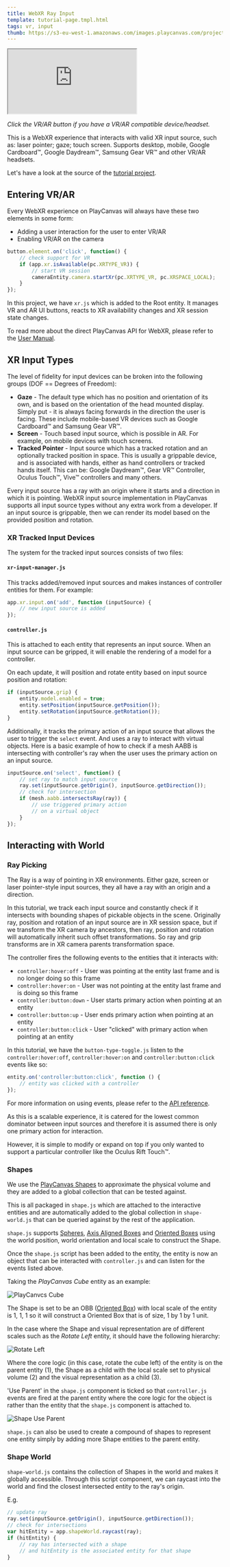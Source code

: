 ```yaml
---
title: WebXR Ray Input
template: tutorial-page.tmpl.html
tags: vr, input
thumb: https://s3-eu-west-1.amazonaws.com/images.playcanvas.com/projects/12/460449/4CA52F-image-75.jpg
---
```


<iframe src="https://playcanv.as/p/TAYVQgU2/"></iframe>

*Click the VR/AR button if you have a VR/AR compatible device/headset.*

This is a WebXR experience that interacts with valid XR input source, such as: laser pointer; gaze; touch screen. Supports desktop, mobile, Google Cardboard™, Google Daydream™, Samsung Gear VR™ and other VR/AR headsets.

Let's have a look at the source of the [tutorial project][1].


## Entering VR/AR

Every WebXR experience on PlayCanvas will always have these two elements in some form:

* Adding a user interaction for the user to enter VR/AR
* Enabling VR/AR on the camera

```javascript
button.element.on('click', function() {
    // check support for VR
    if (app.xr.isAvailable(pc.XRTYPE_VR)) {
        // start VR session
        cameraEntity.camera.startXr(pc.XRTYPE_VR, pc.XRSPACE_LOCAL);
    }
});
```

In this project, we have `xr.js` which is added to the Root entity. It manages VR and AR UI buttons, reacts to XR availability changes and XR session state changes.

To read more about the direct PlayCanvas API for WebXR, please refer to the [User Manual][2].


## XR Input Types

The level of fidelity for input devices can be broken into the following groups (DOF == Degrees of Freedom):

* **Gaze** - The default type which has no position and orientation of its own, and is based on the orientation of the head mounted display. Simply put - it is always facing forwards in the direction the user is facing. These include mobile-based VR devices such as Google Cardboard™ and Samsung Gear VR™.
* **Screen** - Touch based input source, which is possible in AR. For example, on mobile devices with touch screens.
* **Tracked Pointer** - Input source which has a tracked rotation and an optionally tracked position in space. This is usually a grippable device, and is associated with hands, either as hand controllers or tracked hands itself. This can be: Google Daydream™, Gear VR™ Controller, Oculus Touch™, Vive™ controllers and many others.

Every input source has a ray with an origin where it starts and a direction in which it is pointing. WebXR input source implementation in PlayCanvas supports all input source types without any extra work from a developer. If an input source is grippable, then we can render its model based on the provided position and rotation.

### XR Tracked Input Devices

The system for the tracked input sources consists of two files:

#### `xr-input-manager.js`

This tracks added/removed input sources and makes instances of controller entities for them. For example:

```javascript
app.xr.input.on('add', function (inputSource) {
    // new input source is added
});
```

#### `controller.js`

This is attached to each entity that represents an input source. When an input source can be gripped, it will enable the rendering of a model for a controller.

On each update, it will position and rotate entity based on input source position and rotation:

```javascript
if (inputSource.grip) {
    entity.model.enabled = true;
    entity.setPosition(inputSource.getPosition());
    entity.setRotation(inputSource.getRotation());
}
```

Additionally, it tracks the primary action of an input source that allows the user to trigger the `select` event. And uses a ray to interact with virtual objects. Here is a basic example of how to check if a mesh AABB is intersecting with controller's ray when the user uses the primary action on an input source.

```javascript
inputSource.on('select', function() {
    // set ray to match input source
    ray.set(inputSource.getOrigin(), inputSource.getDirection());
    // check for intersection
    if (mesh.aabb.intersectsRay(ray)) {
        // use triggered primary action
        // on a virtual object
    }
});
```

## Interacting with World

### Ray Picking

The Ray is a way of pointing in XR environments. Either gaze, screen or laser pointer-style input sources, they all have a ray with an origin and a direction.

In this tutorial, we track each input source and constantly check if it intersects with bounding shapes of pickable objects in the scene. Originally ray, position and rotation of an input source are in XR session space, but if we transform the XR camera by ancestors, then ray, position and rotation will automatically inherit such offset transformations. So ray and grip transforms are in XR camera parents transformation space.

The controller fires the following events to the entities that it interacts with:

* `controller:hover:off` - User was pointing at the entity last frame and is no longer doing so this frame
* `controller:hover:on` - User was not pointing at the entity last frame and is doing so this frame
* `controller:button:down` - User starts primary action when pointing at an entity
* `controller:button:up` - User ends primary action when pointing at an entity
* `controller:button:click` - User "clicked" with primary action when pointing at an entity

In this tutorial, we have the `button-type-toggle.js` listen to the `controller:hover:off`, `controller:hover:on` and `controller:button:click` events like so:

```javascript
entity.on('controller:button:click', function () {
    // entity was clicked with a controller
});
```

For more information on using events, please refer to the [API reference][14].

As this is a scalable experience, it is catered for the lowest common dominator between input sources and therefore it is assumed there is only one primary action for interaction.

However, it is simple to modify or expand on top if you only wanted to support a particular controller like the Oculus Rift Touch™.

### Shapes

We use the [PlayCanvas Shapes][4] to approximate the physical volume and they are added to a global collection that can be tested against.

This is all packaged in `shape.js` which are attached to the interactive entities and are automatically added to the global collection in `shape-world.js` that can be queried against by the rest of the application.

`shape.js` supports [Spheres][5], [Axis Aligned Boxes][6] and [Oriented Boxes][7] using the world position, world orientation and local scale to construct the Shape.

Once the `shape.js` script has been added to the entity, the entity is now an object that can be interacted with `controller.js` and can listen for the events listed above.

Taking the *PlayCanvas Cube* entity as an example:

![PlayCanvcs Cube][8]

The Shape is set to be an OBB ([Oriented Box][7]) with local scale of the entity is 1, 1, 1 so it will construct a Oriented Box that is of size, 1 by 1 by 1 unit.

In the case where the Shape and visual representation are of different scales such as the *Rotate Left* entity, it should have the following hierarchy:

![Rotate Left][10]

Where the core logic (in this case, rotate the cube left) of the entity is on the parent entity (1), the Shape as a child with the local scale set to physical volume (2) and the visual representation as a child (3).

'Use Parent' in the `shape.js` component is ticked so that `controller.js` events are fired at the parent entity where the core logic for the object is rather than the entity that the `shape.js` component is attached to.

![Shape Use Parent][11]

`shape.js` can also be used to create a compound of shapes to represent one entity simply by adding more Shape entities to the parent entity.

### Shape World

`shape-world.js` contains the collection of Shapes in the world and makes it globally accessible. Through this script component, we can raycast into the world and find the closest intersected entity to the ray's origin.

E.g.
```javascript
// update ray
ray.set(inputSource.getOrigin(), inputSource.getDirection());
// check for intersections
var hitEntity = app.shapeWorld.raycast(ray);
if (hitEntity) {
    // ray has intersected with a shape
    // and hitEntity is the associated entity for that shape
}
```

[1]: https://playcanvas.com/project/460449/overview/webvr-ray-input
[2]: http://developer.playcanvas.com/en/user-manual/vr/using-webvr/
[3]: http://developer.playcanvas.com/en/api/pc.Entity.html#forward
[4]: https://github.com/playcanvas/engine/tree/master/src/shape
[5]: http://developer.playcanvas.com/en/api/pc.BoundingSphere.html
[6]: http://developer.playcanvas.com/en/api/pc.BoundingBox.html
[7]: http://developer.playcanvas.com/en/api/pc.OrientedBox.html
[8]: /images/tutorials/webvr-ray-input/playcanvas-cube.jpg
[9]: /images/tutorials/webvr-ray-input/input-vr.jpg
[10]: /images/tutorials/webvr-ray-input/rotate-left.jpg
[11]: /images/tutorials/webvr-ray-input/shape-use-parent.jpg
[12]: https://developer.oculus.com/webvr/
[13]: https://developer3.oculus.com/documentation/vrweb/latest/concepts/carmel-launching-content/
[14]: http://developer.playcanvas.com/en/api/pc.events.html
